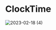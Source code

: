 # ClockTime
 
![2023-02-18 (4)](https://user-images.githubusercontent.com/111579457/219869268-73b121f5-f29c-4ad1-af8b-05b1cb80393e.png)
